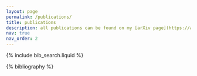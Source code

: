 ```yaml
---
layout: page
permalink: /publications/
title: publications
description: all publications can be found on my [arXiv page](https://arxiv.org/a/callus_e_1.html).
nav: true
nav_order: 2
---
```


<!-- _pages/publications.md -->

<!-- Bibsearch Feature -->

{% include bib_search.liquid %}

<div class="publications">

{% bibliography %}

</div>
